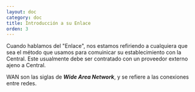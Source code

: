 ```yaml
---
layout: doc
category: doc
title: Introducción a su Enlace
orden: 3
---
```


Cuando hablamos del "Enlace", nos estamos refiriendo a cualquiera que sea el método que usamos para comuinicar su establecimiento con la Central. Este usualmente debe ser contratado con un proveedor externo ajeno a Central.

WAN son las siglas de ***Wide Area Network***, y se refiere a las conexiones entre redes. 
